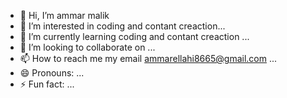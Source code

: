 - 👋 Hi, I’m ammar malik
- 👀 I’m interested in  coding and contant creaction...
- 🌱 I’m currently learning coding and contant creaction  ...
- 💞️ I’m looking to collaborate on ...
- 📫 How to reach me my email ammarellahi8665@gmail.com ...
- 😄 Pronouns: ...
- ⚡ Fun fact: ...

<!---
ammar8665/ammar8665 is a ✨ special ✨ repository because its `README.md` (this file) appears on your GitHub profile.
You can click the Preview link to take a look at your changes.
--->
